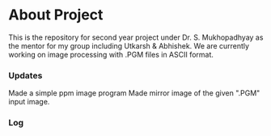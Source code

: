 # About Project


This is the repository for second year project under Dr. S. Mukhopadhyay as the mentor for my group including Utkarsh &amp; Abhishek. We are currently working on image processing with .PGM files in ASCII format.

### Updates
Made a simple ppm image program
Made mirror image of the given ".PGM" input image.

### Log
